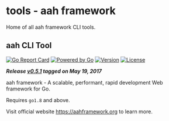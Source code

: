 # tools - aah framework

Home of all aah framework CLI tools.

## aah CLI Tool
 [![Go Report Card](https://goreportcard.com/badge/github.com/go-aah/tools/aah)](https://goreportcard.com/report/github.com/go-aah/tools/aah)
 [![Powered by Go](https://img.shields.io/badge/powered_by-go-blue.svg)](https://golang.org)
 [![Version](https://img.shields.io/badge/version-0.5.1-blue.svg)](https://github.com/go-aah/tools/releases/latest)
 [![License](https://img.shields.io/github/license/go-aah/tools.svg)](LICENSE)

***Release [v0.5.1](https://github.com/go-aah/tools/releases/latest)  tagged on May 19, 2017***

aah framework - A scalable, performant, rapid development Web framework for Go.

Requires `go1.8` and above.

Visit official website https://aahframework.org to learn more.
